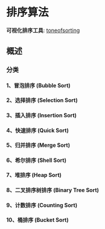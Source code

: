 # 排序算法

**可视化排序工具**: [toneofsorting](http://caspervonb.codes/toneofsorting/)

## 概述

### 分类


#### 1、冒泡排序 (Bubble Sort)

#### 2、选择排序 (Selection Sort)

#### 3、插入排序 (Insertion Sort)

#### 4、快速排序 (Quick Sort)

#### 5、归并排序 (Merge Sort)

#### 6、希尔排序 (Shell Sort)

#### 7、堆排序 (Heap Sort)

#### 8、二叉排序树排序 (Binary Tree Sort)

#### 9、计数排序 (Counting Sort)

#### 10、桶排序 (Bucket Sort)